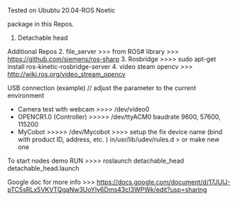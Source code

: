 Tested on Ububtu 20.04-ROS Noetic

package in this Repos.
1. Detachable head

Additional Repos
2. file_server >>> from ROS# library >>> https://github.com/siemens/ros-sharp
3. Rosbridge >>>> sudo apt-get install ros-kinetic-rosbridge-server
4. video steam opencv >>> http://wiki.ros.org/video_stream_opencv

USB connection (example) // adjust the parameter to the current environment
- Camera test with webcam  >>>> /dev/video0 
- OPENCR1.0 (Controller) >>>>> /dev/ttyACM0 baudrate 9600, 57600, 115200
- MyCobot >>>>> /dev/Mycobot >>>> setup the fix device name (bind with product ID, address, etc. ) in/usr/lib/udev/rules.d > or make new one

To start nodes demo RUN >>>> roslaunch detachable_head detachable_head.launch

Google doc for more info >>> https://docs.google.com/document/d/17JUlJ-pTC5sRLx5VKVTQgaNw3UoYIy6Dms43cI3WPWk/edit?usp=sharing
